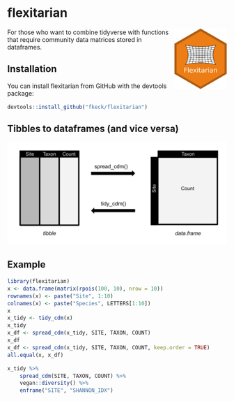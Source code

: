 # flexitarian

<!-- badges: start -->
<!-- badges: end -->

<img src="man/figures/logo_flexitarian.png" width="120" align="right" />

For those who want to combine tidyverse with functions that require community data matrices stored in dataframes.

## Installation

You can install flexitarian from GitHub with the devtools package:

``` r
devtools::install_github("fkeck/flexitarian")  
```


## Tibbles to dataframes (and vice versa)
![](man/figures/flexitarian_fig.svg)

## Example

``` r
library(flexitarian)
x <- data.frame(matrix(rpois(100, 10), nrow = 10))
rownames(x) <- paste("Site", 1:10)
colnames(x) <- paste("Species", LETTERS[1:10])
x
x_tidy <- tidy_cdm(x)
x_tidy
x_df <- spread_cdm(x_tidy, SITE, TAXON, COUNT)
x_df
x_df <- spread_cdm(x_tidy, SITE, TAXON, COUNT, keep.order = TRUE)
all.equal(x, x_df)
```


``` r
x_tidy %>% 
    spread_cdm(SITE, TAXON, COUNT) %>% 
    vegan::diversity() %>% 
    enframe("SITE", "SHANNON_IDX")
```

